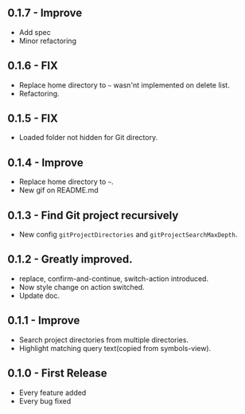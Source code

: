 ## 0.1.7 - Improve
- Add spec
- Minor refactoring

## 0.1.6 - FIX
- Replace home directory to `~` wasn'nt implemented on delete list.
- Refactoring.

## 0.1.5 - FIX
- Loaded folder not hidden for Git directory.

## 0.1.4 - Improve
- Replace home directory to `~`.
- New gif on README.md

## 0.1.3 - Find Git project recursively
- New config `gitProjectDirectories` and `gitProjectSearchMaxDepth`.

## 0.1.2 - Greatly improved.
- replace, confirm-and-continue, switch-action introduced.
- Now style change on action switched.
- Update doc.

## 0.1.1 - Improve
- Search project directories from multiple directories.
- Highlight matching query text(copied from symbols-view).

## 0.1.0 - First Release
* Every feature added
* Every bug fixed
